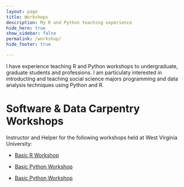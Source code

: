 ```yaml
---
layout: page
title: Workshops
description: My R and Python teaching experience
hide_hero: true
show_sidebar: false
permalink: /workshop/
hide_footer: true

---
```


I have experience teaching R and Python workshops to undergraduate, graduate students and professions. I am particulaty interested in introducting and teaching social science majors programming and data analysis techniques using Python and R.


# Software & Data Carpentry Workshops 

Instructor and Helper for the following workshops held at West Virginia University:

- <a href ="https://ncf0003.github.io/2020-03-07-wvu/" target="_blank">Basic R Workshop</a>

- <a href ="https://ncf0003.github.io/2020-01-25-wvu/" target="_blank">Basic Python Workshop</a>

- <a href ="https://ncf0003.github.io/2019-10-26-wvu/" target="_blank">Basic Python Workshop</a>




